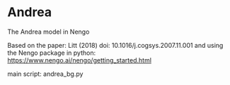 # Andrea
The Andrea model in Nengo

Based on the paper: Litt (2018) doi: 10.1016/j.cogsys.2007.11.001 and using the Nengo package in python:
https://www.nengo.ai/nengo/getting_started.html

main script: andrea_bg.py
